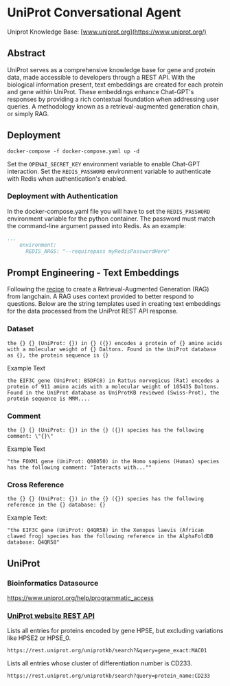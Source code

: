 # UniProt Conversational Agent

Uniprot Knowledge Base: [www.uniprot.org](https://www.uniprot.org/)

## Abstract

UniProt serves as a comprehensive knowledge base for gene and protein data, made accessible to developers through a REST API. 
With the biological information present, text embeddings are created for each protein and gene within UniProt.
These embeddings enhance Chat-GPT's responses by providing a rich contextual foundation when addressing user queries. 
A methodology known as a retrieval-augmented generation chain, or simply RAG.

## Deployment 

```
docker-compose -f docker-compose.yaml up -d
```

Set the `OPENAI_SECRET_KEY` environment variable to enable Chat-GPT interaction.
Set the `REDIS_PASSWORD` environment variable to authenticate with Redis when authentication's enabled.

### Deployment with Authentication

In the docker-compose.yaml file you will have to set the `REDIS_PASSWORD` environment variable for the python container.
The password must match the command-line argument passed into Redis. As an example: 

```yaml
...
    environment:
      REDIS_ARGS: "--requirepass myRedisPasswordHere"
```


## Prompt Engineering - Text Embeddings 

Following the [recipe](https://python.langchain.com/docs/expression_language/cookbook/retrieval) to create a Retrieval-Augmented Generation (RAG) from langchain. 
A RAG uses context provided to better respond to questions.
Below are the string templates used in creating text embeddings for the data processed from the UniProt REST API response.  


### Dataset 

```
the {} {} (UniProt: {}) in {} ({}) encodes a protein of {} amino acids with a molecular weight of {} Daltons. Found in the UniProt database as {}, the protein sequence is {}
```

Example Text
```
the EIF3C gene (UniProt: B5DFC8) in Rattus norvegicus (Rat) encodes a protein of 911 amino acids with a molecular weight of 105435 Daltons. Found in the UniProt database as UniProtKB reviewed (Swiss-Prot), the protein sequence is MMM....
```

### Comment

```
the {} {} (UniProt: {}) in the {} ({}) species has the following comment: \"{}\"
```

Example Text
```
"the FOXM1 gene (UniProt: Q08050) in the Homo sapiens (Human) species has the following comment: "Interacts with...""
```

### Cross Reference
```
the {} {} (UniProt: {}) in the {} ({}) species has the following reference in the {} database: {}
```

Example Text:
```
"the EIF3C gene (UniProt: Q4QR58) in the Xenopus laevis (African clawed frog) species has the following reference in the AlphaFoldDB database: Q4QR58"
```

## UniProt

### Bioinformatics Datasource 

https://www.uniprot.org/help/programmatic_access

### [UniProt website REST API](https://www.uniprot.org/help/query-fields)

Lists all entries for proteins encoded by gene HPSE, but excluding variations like HPSE2 or HPSE_0.

```
https://rest.uniprot.org/uniprotkb/search?&query=gene_exact:MACO1
```

Lists all entries whose cluster of differentiation number is CD233.
```
https://rest.uniprot.org/uniprotkb/search?query=protein_name:CD233
```